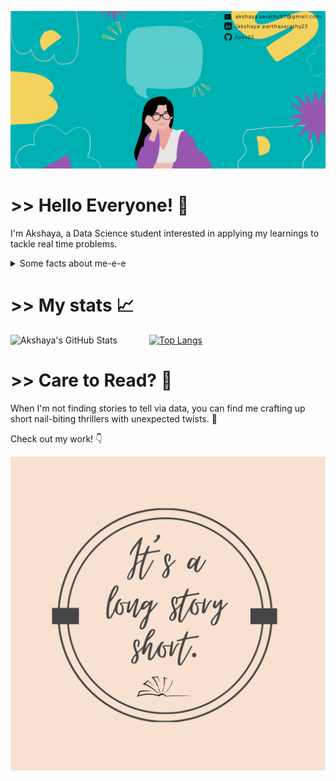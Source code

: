 ![Header](https://github.com/iaks23/iaks23/blob/main/AksGithub.gif)

# >> Hello Everyone! 👋 

I'm Akshaya, a Data Science student interested in applying my learnings to tackle real time problems. 

<details> 
  <summary>
    Some facts about me-e-e
  </summary>
  
  <i> Hey Siri, play Me! by Taylor Swift ft. Brendon Urie </i>
  
  
</details>


# >> My stats 📈

![Akshaya's GitHub Stats](https://github-readme-stats.vercel.app/api?username=iaks23&show_icons=true&theme=material-palenight) &nbsp;&nbsp;&nbsp;&nbsp;&nbsp;&nbsp;&nbsp;&nbsp;&nbsp;&nbsp;&nbsp;    [![Top Langs](https://github-readme-stats.vercel.app/api/top-langs/?username=iaks23)](https://github.com/anuraghazra/github-readme-stats)


# >> Care to Read? 📖

When I'm not finding stories to tell via data, you can find me crafting up short nail-biting thrillers with unexpected twists. 🥵

Check out my work! 👇 

[![Instagram](https://github.com/iaks23/iaks23/blob/main/IMG_6514.jpg)](https://www.instagram.com/itsalongstoryshort_/)
